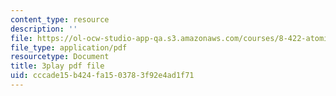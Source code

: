 ```yaml
---
content_type: resource
description: ''
file: https://ol-ocw-studio-app-qa.s3.amazonaws.com/courses/8-422-atomic-and-optical-physics-ii-spring-2013/cccade15b424fa1503783f92e4ad1f71_zfBXJQ-i6p8.pdf
file_type: application/pdf
resourcetype: Document
title: 3play pdf file
uid: cccade15-b424-fa15-0378-3f92e4ad1f71
---
```

